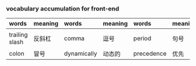 ### vocabulary accumulation for front-end

words|meaning|words|meaning|words|meaning|words|meaning
|:-|:-|:-|:-|:-|:-|:-|:-|
trailing slash|反斜杠|comma|逗号|period|句号|Dash／hyphen|破折号／连字符
 colon|冒号|dynamically|动态的|precedence |优先
